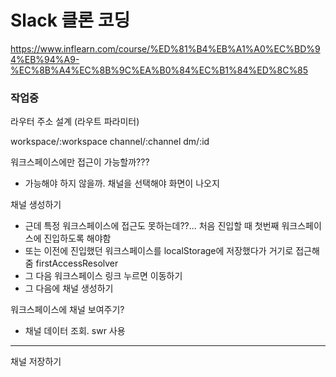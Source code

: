 # Slack 클론 코딩

https://www.inflearn.com/course/%ED%81%B4%EB%A1%A0%EC%BD%94%EB%94%A9-%EC%8B%A4%EC%8B%9C%EA%B0%84%EC%B1%84%ED%8C%85

### 작업중

라우터 주소 설계 (라우트 파라미터)

workspace/:workspace
channel/:channel
dm/:id

워크스페이스에만 접근이 가능할까???

- 가능해야 하지 않을까. 채널을 선택해야 화면이 나오지

채널 생성하기

- 근데 특정 워크스페이스에 접근도 못하는데??... 처음 진입할 때 첫번째 워크스페이스에 진입하도록 해야함
- 또는 이전에 진입했던 워크스페이스를 localStorage에 저장했다가 거기로 접근해줌 firstAccessResolver
- 그 다음 워크스페이스 링크 누르면 이동하기
- 그 다음에 채널 생성하기

워크스페이스에 채널 보여주기?

- 채널 데이터 조회. swr 사용

---

채널 저장하기
